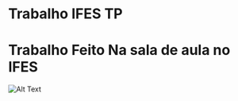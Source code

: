 # Trabalho IFES TP
# Trabalho Feito Na sala de aula no IFES

  ![Alt Text](http://49.media.tumblr.com/7716ef547264521e476a067b1c8d2717/tumblr_mevr65Tt1i1s0odt8o1_500.gif)
